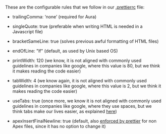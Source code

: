 These are the configurable rules that we follow in our [.prettierrc](https://github.com/Nakama-Partnering-Services/project-scaffolding/blob/main/.prettierrc) file:

-   trailingComma: ‘none’ (required for Aura)

-   singleQuote: true (preferable when writing HTML is needed in a Javascript file)

-   bracketSameLine: true (solves previous awful formatting of HTML files)

-   endOfLine: "lf" (default, as used by Unix based OS)

-   printWidth: 120 (we know, it is not aligned with commonly used guidelines in companies like google, where this value is 80, but we think it makes reading the code easier)

-   tabWidth: 4 (we know again, it is not aligned with commonly used guidelines in companies like google, where this value is 2, but we think it makes reading the code easier)

-   useTabs: true (once more, we know it is not aligned with commonly used guidelines in companies like google, where they use spaces, but we think tabs make our lives easier, as explained [here](https://softwareengineering.stackexchange.com/a/72))

-   apexInsertFinalNewline: true (default, also [enforced by prettier](https://unix.stackexchange.com/questions/18743/whats-the-point-in-adding-a-new-line-to-the-end-of-a-file) for non Apex files, since it has no option to change it)
